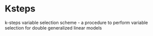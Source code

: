 # Ksteps
k-steps variable selection scheme - a procedure to perform variable selection for double generalized linear models
